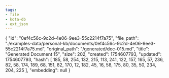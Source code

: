 ```yaml
---
tags:
- file
- kota-db
- ext_json
---
```

{
  "id": "0ef4c56c-9c2d-4e06-9ee3-55c2214f7a75",
  "file_path": "./examples-data/personal-kb/documents/0ef4c56c-9c2d-4e06-9ee3-55c2214f7a75.md",
  "original_path": "/generated/doc-015.md",
  "title": "Generated Document 15",
  "size": 202,
  "created": 1754607793,
  "updated": 1754607793,
  "hash": [
    185,
    58,
    254,
    132,
    215,
    113,
    241,
    122,
    157,
    165,
    57,
    236,
    82,
    58,
    174,
    189,
    68,
    151,
    82,
    170,
    12,
    182,
    45,
    16,
    58,
    175,
    80,
    35,
    50,
    234,
    204,
    225
  ],
  "embedding": null
}